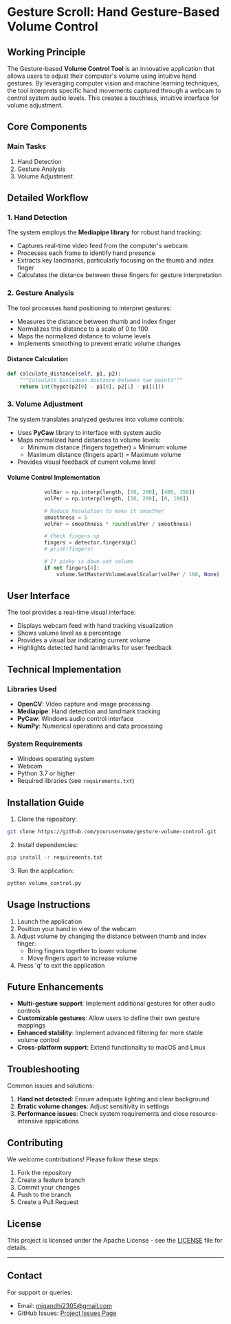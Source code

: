 # Gesture Scroll: Hand Gesture-Based Volume Control

## Working Principle

The Gesture-based **Volume Control Tool** is an innovative application that allows users to adjust their computer's volume using intuitive hand gestures. By leveraging computer vision and machine learning techniques, the tool interprets specific hand movements captured through a webcam to control system audio levels. This creates a touchless, intuitive interface for volume adjustment.

## Core Components

### Main Tasks
1. Hand Detection
2. Gesture Analysis
3. Volume Adjustment

## Detailed Workflow

### 1. Hand Detection

The system employs the **Mediapipe library** for robust hand tracking:
- Captures real-time video feed from the computer's webcam
- Processes each frame to identify hand presence
- Extracts key landmarks, particularly focusing on the thumb and index finger
- Calculates the distance between these fingers for gesture interpretation


### 2. Gesture Analysis

The tool processes hand positioning to interpret gestures:
- Measures the distance between thumb and index finger
- Normalizes this distance to a scale of 0 to 100
- Maps the normalized distance to volume levels
- Implements smoothing to prevent erratic volume changes

#### Distance Calculation
```python
def calculate_distance(self, p1, p2):
    """Calculate Euclidean distance between two points"""
    return int(hypot(p2[0] - p1[0], p2[1] - p1[1]))
```

### 3. Volume Adjustment

The system translates analyzed gestures into volume controls:
- Uses **PyCaw** library to interface with system audio
- Maps normalized hand distances to volume levels:
  - Minimum distance (fingers together) = Minimum volume
  - Maximum distance (fingers apart) = Maximum volume
- Provides visual feedback of current volume level

#### Volume Control Implementation
```python
            volBar = np.interp(length, [50, 200], [400, 150])
            volPer = np.interp(length, [50, 200], [0, 100])

            # Reduce Resolution to make it smoother
            smoothness = 5
            volPer = smoothness * round(volPer / smoothness)

            # Check fingers up
            fingers = detector.fingersUp()
            # print(fingers)

            # If pinky is down set volume
            if not fingers[4]:
                volume.SetMasterVolumeLevelScalar(volPer / 100, None)
```

## User Interface

The tool provides a real-time visual interface:
- Displays webcam feed with hand tracking visualization
- Shows volume level as a percentage
- Provides a visual bar indicating current volume
- Highlights detected hand landmarks for user feedback

## Technical Implementation

### Libraries Used
- **OpenCV**: Video capture and image processing
- **Mediapipe**: Hand detection and landmark tracking
- **PyCaw**: Windows audio control interface
- **NumPy**: Numerical operations and data processing

### System Requirements
- Windows operating system
- Webcam
- Python 3.7 or higher
- Required libraries (see `requirements.txt`)

## Installation Guide

1. Clone the repository:
```bash
git clone https://github.com/yourusername/gesture-volume-control.git
```

2. Install dependencies:
```bash
pip install -r requirements.txt
```

3. Run the application:
```bash
python volume_control.py
```

## Usage Instructions

1. Launch the application
2. Position your hand in view of the webcam
3. Adjust volume by changing the distance between thumb and index finger:
   - Bring fingers together to lower volume
   - Move fingers apart to increase volume
4. Press 'q' to exit the application

## Future Enhancements

- **Multi-gesture support**: Implement additional gestures for other audio controls
- **Customizable gestures**: Allow users to define their own gesture mappings
- **Enhanced stability**: Implement advanced filtering for more stable volume control
- **Cross-platform support**: Extend functionality to macOS and Linux

## Troubleshooting

Common issues and solutions:
1. **Hand not detected**: Ensure adequate lighting and clear background
2. **Erratic volume changes**: Adjust sensitivity in settings
3. **Performance issues**: Check system requirements and close resource-intensive applications

## Contributing

We welcome contributions! Please follow these steps:
1. Fork the repository
2. Create a feature branch
3. Commit your changes
4. Push to the branch
5. Create a Pull Request

## License

This project is licensed under the Apache License - see the [LICENSE](LICENSE) file for details.

---

## Contact

For support or queries:
- Email: mjgandhi2305@gmail.com
- GitHub Issues: [Project Issues Page](https://github.com/yourusername/gesture-volume-control/issues)